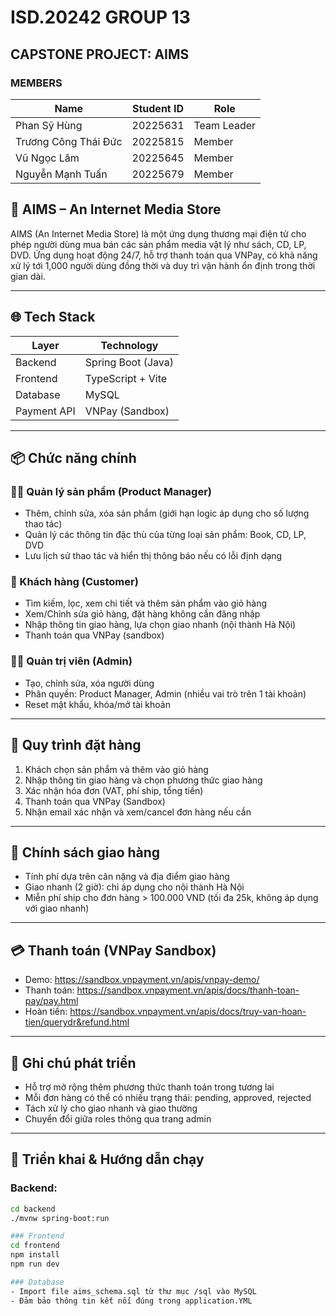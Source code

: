 # ISD.20242 GROUP 13
## CAPSTONE PROJECT: AIMS
### MEMBERS

| Name| Student ID| Role|
| - | - | - |
| Phan Sỹ Hùng | 20225631 | Team Leader|
| Trương Công Thái Đức | 20225815 | Member|
| Vũ Ngọc Lâm | 20225645 | Member|
| Nguyễn Mạnh Tuấn | 20225679 | Member|


## 🎵 AIMS – An Internet Media Store

AIMS (An Internet Media Store) là một ứng dụng thương mại điện tử cho phép người dùng mua bán các sản phẩm media vật lý như sách, CD, LP, DVD. Ứng dụng hoạt động 24/7, hỗ trợ thanh toán qua VNPay, có khả năng xử lý tới 1,000 người dùng đồng thời và duy trì vận hành ổn định trong thời gian dài.

---

## 🌐 Tech Stack

| Layer       | Technology           |
|-------------|----------------------|
| Backend     | Spring Boot (Java)   |
| Frontend    | TypeScript + Vite    |
| Database    | MySQL                |
| Payment API | VNPay (Sandbox)      |

---

## 📦 Chức năng chính

### 👨‍💼 Quản lý sản phẩm (Product Manager)
- Thêm, chỉnh sửa, xóa sản phẩm (giới hạn logic áp dụng cho số lượng thao tác)
- Quản lý các thông tin đặc thù của từng loại sản phẩm: Book, CD, LP, DVD
- Lưu lịch sử thao tác và hiển thị thông báo nếu có lỗi định dạng

### 🛒 Khách hàng (Customer)
- Tìm kiếm, lọc, xem chi tiết và thêm sản phẩm vào giỏ hàng
- Xem/Chỉnh sửa giỏ hàng, đặt hàng không cần đăng nhập
- Nhập thông tin giao hàng, lựa chọn giao nhanh (nội thành Hà Nội)
- Thanh toán qua VNPay (sandbox)

### 👨‍💻 Quản trị viên (Admin)
- Tạo, chỉnh sửa, xóa người dùng
- Phân quyền: Product Manager, Admin (nhiều vai trò trên 1 tài khoản)
- Reset mật khẩu, khóa/mở tài khoản

---

## 🧾 Quy trình đặt hàng

1. Khách chọn sản phẩm và thêm vào giỏ hàng
2. Nhập thông tin giao hàng và chọn phương thức giao hàng
3. Xác nhận hóa đơn (VAT, phí ship, tổng tiền)
4. Thanh toán qua VNPay (Sandbox)
5. Nhận email xác nhận và xem/cancel đơn hàng nếu cần

---

## 🚚 Chính sách giao hàng

- Tính phí dựa trên cân nặng và địa điểm giao hàng
- Giao nhanh (2 giờ): chỉ áp dụng cho nội thành Hà Nội
- Miễn phí ship cho đơn hàng > 100.000 VND (tối đa 25k, không áp dụng với giao nhanh)

---

## 💳 Thanh toán (VNPay Sandbox)

- Demo: https://sandbox.vnpayment.vn/apis/vnpay-demo/
- Thanh toán: https://sandbox.vnpayment.vn/apis/docs/thanh-toan-pay/pay.html
- Hoàn tiền: https://sandbox.vnpayment.vn/apis/docs/truy-van-hoan-tien/querydr&refund.html

---

## 📌 Ghi chú phát triển

- Hỗ trợ mở rộng thêm phương thức thanh toán trong tương lai
- Mỗi đơn hàng có thể có nhiều trạng thái: pending, approved, rejected
- Tách xử lý cho giao nhanh và giao thường
- Chuyển đổi giữa roles thông qua trang admin

---

## 🧪 Triển khai & Hướng dẫn chạy

### Backend:
```bash
cd backend
./mvnw spring-boot:run

### Frontend
cd frontend
npm install
npm run dev

### Database
- Import file aims_schema.sql từ thư mục /sql vào MySQL
- Đảm bảo thông tin kết nối đúng trong application.YML
